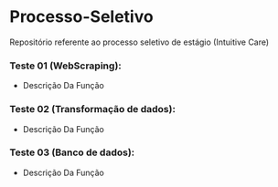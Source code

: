 # Processo-Seletivo
Repositório referente ao processo seletivo de estágio (Intuitive Care)

### Teste 01 (WebScraping):
- Descrição Da Função

### Teste 02 (Transformação de dados):
- Descrição Da Função

### Teste 03 (Banco de dados):
- Descrição Da Função
